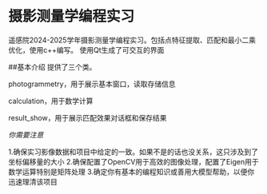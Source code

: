 # 摄影测量学编程实习

遥感院2024-2025学年摄影测量学编程实习。包括点特征提取、匹配和最小二乘优化，使用c++编写。
使用Qt生成了可交互的界面


##基本介绍
提供了三个类。

photogrammetry，用于展示基本窗口，读取存储信息

calculation，用于数学计算

result_show，用于展示匹配效果对话框和保存结果

*你需要注意*

1.确保实习影像数据和项目中给定的一致。如果不是的话也没关系，这只涉及到了坐标偏移量的大小
2.确保配置了OpenCV用于高效的图像处理，配置了Eigen用于数学运算特别是矩阵处理
3.确定你有基本的编程知识或善用大模型帮助，以便你迅速理清该项目
